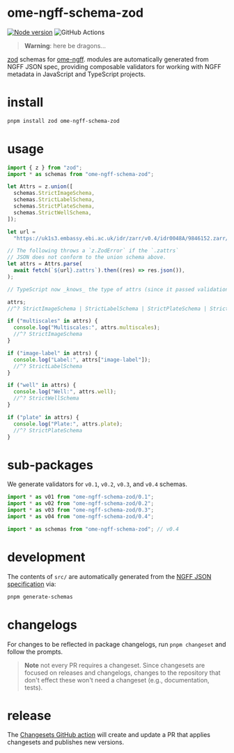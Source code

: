 # ome-ngff-schema-zod

[![Node version](https://img.shields.io/npm/v/ome-ngff-schema-zod.svg)](https://www.npmjs.com/package/ome-ngff-schema-zod)
![GitHub Actions](https://github.com/manzt/ome-ngff-schema-zod/actions/workflows/ci.yml/badge.svg)

> **Warning**: here be dragons...

[zod](https://github.com/colinhacks/zod) schemas for
[ome-ngff](https://github.com/ome/ngff). modules are automatically generated
from NGFF JSON spec, providing composable validators for working with NGFF
metadata in JavaScript and TypeScript projects.

# install

```sh
pnpm install zod ome-ngff-schema-zod
```

# usage

```typescript
import { z } from "zod";
import * as schemas from "ome-ngff-schema-zod";

let Attrs = z.union([
  schemas.StrictImageSchema,
  schemas.StrictLabelSchema,
  schemas.StrictPlateSchema,
  schemas.StrictWellSchema,
]);

let url =
  "https://uk1s3.embassy.ebi.ac.uk/idr/zarr/v0.4/idr0048A/9846152.zarr/";

// The following throws a `z.ZodError` if the `.zattrs`
// JSON does not conform to the union schema above.
let attrs = Attrs.parse(
  await fetch(`${url}.zattrs`).then((res) => res.json()),
);

// TypeScript now _knows_ the type of attrs (since it passed validation)

attrs;
//^? StrictImageSchema | StrictLabelSchema | StrictPlateSchema | StrictWellSchema

if ("multiscales" in attrs) {
  console.log("Multiscales:", attrs.multiscales);
  //^? StrictImageSchema
}

if ("image-label" in attrs) {
  console.log("Label:", attrs["image-label"]);
  //^? StrictLabelSchema
}

if ("well" in attrs) {
  console.log("Well:", attrs.well);
  //^? StrictWellSchema
}

if ("plate" in attrs) {
  console.log("Plate:", attrs.plate);
  //^? StrictPlateSchema
}
```

# sub-packages

We generate validators for `v0.1`, `v0.2`, `v0.3`, and `v0.4` schemas.

```typescript
import * as v01 from "ome-ngff-schema-zod/0.1";
import * as v02 from "ome-ngff-schema-zod/0.2";
import * as v03 from "ome-ngff-schema-zod/0.3";
import * as v04 from "ome-ngff-schema-zod/0.4";

import * as schemas from "ome-ngff-schema-zod"; // v0.4
```

# development

The contents of `src/` are automatically generated from the
[NGFF JSON specification](https://github.com/ome/ngff) via:

```sh
pnpm generate-schemas
```

# changelogs

For changes to be reflected in package changelogs, run `pnpm changeset` and
follow the prompts.

> **Note** not every PR requires a changeset. Since changesets are focused on
> releases and changelogs, changes to the repository that don't effect these
> won't need a changeset (e.g., documentation, tests).

# release

The [Changesets GitHub action](https://github.com/changesets/action) will create
and update a PR that applies changesets and publishes new versions.
